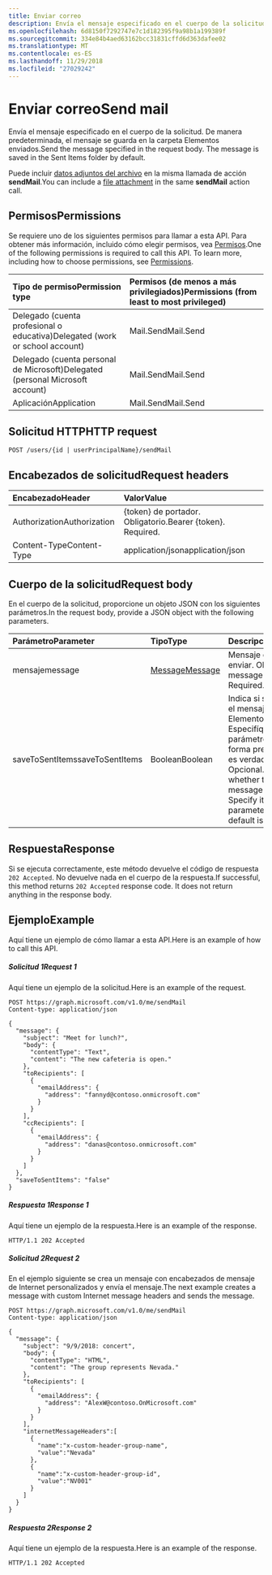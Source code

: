 ```yaml
---
title: Enviar correo
description: Envía el mensaje especificado en el cuerpo de la solicitud. De manera predeterminada, el mensaje se guarda en la carpeta Elementos enviados.
ms.openlocfilehash: 6d8150f7292747e7c1d182395f9a98b1a199389f
ms.sourcegitcommit: 334e84b4aed63162bcc31831cffd6d363dafee02
ms.translationtype: MT
ms.contentlocale: es-ES
ms.lasthandoff: 11/29/2018
ms.locfileid: "27029242"
---
```

# <a name="send-mail"></a><span data-ttu-id="9b078-104">Enviar correo</span><span class="sxs-lookup"><span data-stu-id="9b078-104">Send mail</span></span>

<span data-ttu-id="9b078-p102">Envía el mensaje especificado en el cuerpo de la solicitud. De manera predeterminada, el mensaje se guarda en la carpeta Elementos enviados.</span><span class="sxs-lookup"><span data-stu-id="9b078-p102">Send the message specified in the request body. The message is saved in the Sent Items folder by default.</span></span>

<span data-ttu-id="9b078-107">Puede incluir [datos adjuntos del archivo](../resources/fileattachment.md) en la misma llamada de acción **sendMail**.</span><span class="sxs-lookup"><span data-stu-id="9b078-107">You can include a [file attachment](../resources/fileattachment.md) in the same **sendMail** action call.</span></span>

## <a name="permissions"></a><span data-ttu-id="9b078-108">Permisos</span><span class="sxs-lookup"><span data-stu-id="9b078-108">Permissions</span></span>
<span data-ttu-id="9b078-p103">Se requiere uno de los siguientes permisos para llamar a esta API. Para obtener más información, incluido cómo elegir permisos, vea [Permisos](/graph/permissions-reference).</span><span class="sxs-lookup"><span data-stu-id="9b078-p103">One of the following permissions is required to call this API. To learn more, including how to choose permissions, see [Permissions](/graph/permissions-reference).</span></span>


|<span data-ttu-id="9b078-111">Tipo de permiso</span><span class="sxs-lookup"><span data-stu-id="9b078-111">Permission type</span></span>      | <span data-ttu-id="9b078-112">Permisos (de menos a más privilegiados)</span><span class="sxs-lookup"><span data-stu-id="9b078-112">Permissions (from least to most privileged)</span></span>              |
|:--------------------|:---------------------------------------------------------|
|<span data-ttu-id="9b078-113">Delegado (cuenta profesional o educativa)</span><span class="sxs-lookup"><span data-stu-id="9b078-113">Delegated (work or school account)</span></span> | <span data-ttu-id="9b078-114">Mail.Send</span><span class="sxs-lookup"><span data-stu-id="9b078-114">Mail.Send</span></span>    |
|<span data-ttu-id="9b078-115">Delegado (cuenta personal de Microsoft)</span><span class="sxs-lookup"><span data-stu-id="9b078-115">Delegated (personal Microsoft account)</span></span> | <span data-ttu-id="9b078-116">Mail.Send</span><span class="sxs-lookup"><span data-stu-id="9b078-116">Mail.Send</span></span>    |
|<span data-ttu-id="9b078-117">Aplicación</span><span class="sxs-lookup"><span data-stu-id="9b078-117">Application</span></span> | <span data-ttu-id="9b078-118">Mail.Send</span><span class="sxs-lookup"><span data-stu-id="9b078-118">Mail.Send</span></span> |

## <a name="http-request"></a><span data-ttu-id="9b078-119">Solicitud HTTP</span><span class="sxs-lookup"><span data-stu-id="9b078-119">HTTP request</span></span>
<!-- { "blockType": "ignored" } -->
```http
POST /users/{id | userPrincipalName}/sendMail
```
## <a name="request-headers"></a><span data-ttu-id="9b078-120">Encabezados de solicitud</span><span class="sxs-lookup"><span data-stu-id="9b078-120">Request headers</span></span>
| <span data-ttu-id="9b078-121">Encabezado</span><span class="sxs-lookup"><span data-stu-id="9b078-121">Header</span></span>       | <span data-ttu-id="9b078-122">Valor</span><span class="sxs-lookup"><span data-stu-id="9b078-122">Value</span></span> |
|:---------------|:--------|
| <span data-ttu-id="9b078-123">Authorization</span><span class="sxs-lookup"><span data-stu-id="9b078-123">Authorization</span></span>  | <span data-ttu-id="9b078-p104">{token} de portador. Obligatorio.</span><span class="sxs-lookup"><span data-stu-id="9b078-p104">Bearer {token}. Required.</span></span>  |
| <span data-ttu-id="9b078-126">Content-Type</span><span class="sxs-lookup"><span data-stu-id="9b078-126">Content-Type</span></span>  | <span data-ttu-id="9b078-127">application/json</span><span class="sxs-lookup"><span data-stu-id="9b078-127">application/json</span></span>  |

## <a name="request-body"></a><span data-ttu-id="9b078-128">Cuerpo de la solicitud</span><span class="sxs-lookup"><span data-stu-id="9b078-128">Request body</span></span>
<span data-ttu-id="9b078-129">En el cuerpo de la solicitud, proporcione un objeto JSON con los siguientes parámetros.</span><span class="sxs-lookup"><span data-stu-id="9b078-129">In the request body, provide a JSON object with the following parameters.</span></span>

| <span data-ttu-id="9b078-130">Parámetro</span><span class="sxs-lookup"><span data-stu-id="9b078-130">Parameter</span></span>    | <span data-ttu-id="9b078-131">Tipo</span><span class="sxs-lookup"><span data-stu-id="9b078-131">Type</span></span>   |<span data-ttu-id="9b078-132">Descripción</span><span class="sxs-lookup"><span data-stu-id="9b078-132">Description</span></span>|
|:---------------|:--------|:----------|
|<span data-ttu-id="9b078-133">mensaje</span><span class="sxs-lookup"><span data-stu-id="9b078-133">message</span></span>|[<span data-ttu-id="9b078-134">Message</span><span class="sxs-lookup"><span data-stu-id="9b078-134">Message</span></span>](../resources/message.md)|<span data-ttu-id="9b078-p105">Mensaje que se va a enviar. Obligatorio.</span><span class="sxs-lookup"><span data-stu-id="9b078-p105">The message to send. Required.</span></span>|
|<span data-ttu-id="9b078-137">saveToSentItems</span><span class="sxs-lookup"><span data-stu-id="9b078-137">saveToSentItems</span></span>|<span data-ttu-id="9b078-138">Boolean</span><span class="sxs-lookup"><span data-stu-id="9b078-138">Boolean</span></span>|<span data-ttu-id="9b078-p106">Indica si se va a guardar el mensaje en Elementos enviados. Especifíquelo solo si el parámetro es falso, de forma predeterminada es verdadero.  Opcional.</span><span class="sxs-lookup"><span data-stu-id="9b078-p106">Indicates whether to save the message in Sent Items. Specify it only if the parameter is false; default is true.  Optional.</span></span> |

## <a name="response"></a><span data-ttu-id="9b078-142">Respuesta</span><span class="sxs-lookup"><span data-stu-id="9b078-142">Response</span></span>

<span data-ttu-id="9b078-p107">Si se ejecuta correctamente, este método devuelve el código de respuesta `202 Accepted`. No devuelve nada en el cuerpo de la respuesta.</span><span class="sxs-lookup"><span data-stu-id="9b078-p107">If successful, this method returns `202 Accepted` response code. It does not return anything in the response body.</span></span>

## <a name="example"></a><span data-ttu-id="9b078-145">Ejemplo</span><span class="sxs-lookup"><span data-stu-id="9b078-145">Example</span></span>
<span data-ttu-id="9b078-146">Aquí tiene un ejemplo de cómo llamar a esta API.</span><span class="sxs-lookup"><span data-stu-id="9b078-146">Here is an example of how to call this API.</span></span>
##### <a name="request-1"></a><span data-ttu-id="9b078-147">Solicitud 1</span><span class="sxs-lookup"><span data-stu-id="9b078-147">Request 1</span></span>
<span data-ttu-id="9b078-148">Aquí tiene un ejemplo de la solicitud.</span><span class="sxs-lookup"><span data-stu-id="9b078-148">Here is an example of the request.</span></span>
<!-- {
  "blockType": "request",
  "name": "user_sendmail"
}-->
```http
POST https://graph.microsoft.com/v1.0/me/sendMail
Content-type: application/json

{
  "message": {
    "subject": "Meet for lunch?",
    "body": {
      "contentType": "Text",
      "content": "The new cafeteria is open."
    },
    "toRecipients": [
      {
        "emailAddress": {
          "address": "fannyd@contoso.onmicrosoft.com"
        }
      }
    ],
    "ccRecipients": [
      {
        "emailAddress": {
          "address": "danas@contoso.onmicrosoft.com"
        }
      }
    ]
  },
  "saveToSentItems": "false"
}
```

##### <a name="response-1"></a><span data-ttu-id="9b078-149">Respuesta 1</span><span class="sxs-lookup"><span data-stu-id="9b078-149">Response 1</span></span>
<span data-ttu-id="9b078-150">Aquí tiene un ejemplo de la respuesta.</span><span class="sxs-lookup"><span data-stu-id="9b078-150">Here is an example of the response.</span></span>
<!-- {
  "blockType": "response",
  "truncated": true
} -->
```http
HTTP/1.1 202 Accepted
```

##### <a name="request-2"></a><span data-ttu-id="9b078-151">Solicitud 2</span><span class="sxs-lookup"><span data-stu-id="9b078-151">Request 2</span></span>
<span data-ttu-id="9b078-152">En el ejemplo siguiente se crea un mensaje con encabezados de mensaje de Internet personalizados y envía el mensaje.</span><span class="sxs-lookup"><span data-stu-id="9b078-152">The next example creates a message with custom Internet message headers and sends the message.</span></span>
<!-- {
  "blockType": "request",
  "name": "user_sendmail_with_headers"
}-->
```http
POST https://graph.microsoft.com/v1.0/me/sendMail
Content-type: application/json

{
  "message": {
    "subject": "9/9/2018: concert",
    "body": {
      "contentType": "HTML",
      "content": "The group represents Nevada."
    },
    "toRecipients": [
      {
        "emailAddress": {
          "address": "AlexW@contoso.OnMicrosoft.com"
        }
      }
    ],
    "internetMessageHeaders":[
      {
        "name":"x-custom-header-group-name",
        "value":"Nevada"
      },
      {
        "name":"x-custom-header-group-id",
        "value":"NV001"
      }
    ]
  }
}
```

##### <a name="response-2"></a><span data-ttu-id="9b078-153">Respuesta 2</span><span class="sxs-lookup"><span data-stu-id="9b078-153">Response 2</span></span>
<span data-ttu-id="9b078-154">Aquí tiene un ejemplo de la respuesta.</span><span class="sxs-lookup"><span data-stu-id="9b078-154">Here is an example of the response.</span></span>
<!-- {
  "blockType": "response",
  "truncated": true
} -->
```http
HTTP/1.1 202 Accepted
```

<!-- uuid: 8fcb5dbc-d5aa-4681-8e31-b001d5168d79
2015-10-25 14:57:30 UTC -->
<!-- {
  "type": "#page.annotation",
  "description": "user: sendMail",
  "keywords": "",
  "section": "documentation",
  "tocPath": ""
}-->
